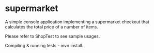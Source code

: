 # supermarket
A simple console application implementing a supermarket checkout that calculates the total price of a number of items.

Please refer to ShopTest to see sample usages.

Compiling & running tests - mvn install.

